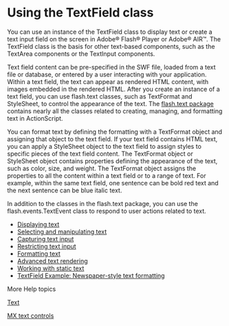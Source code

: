 # Using the TextField class

You can use an instance of the TextField class to display text or create a text
input field on the screen in Adobe® Flash® Player or Adobe® AIR™. The TextField
class is the basis for other text-based components, such as the TextArea
components or the TextInput components.

Text field content can be pre-specified in the SWF file, loaded from a text file
or database, or entered by a user interacting with your application. Within a
text field, the text can appear as rendered HTML content, with images embedded
in the rendered HTML. After you create an instance of a text field, you can use
flash.text classes, such as TextFormat and StyleSheet, to control the appearance
of the text. The
[flash.text package](https://help.adobe.com/en_US/FlashPlatform/reference/actionscript/3/flash/text/package-detail.html)
contains nearly all the classes related to creating, managing, and formatting
text in ActionScript.

You can format text by defining the formatting with a TextFormat object and
assigning that object to the text field. If your text field contains HTML text,
you can apply a StyleSheet object to the text field to assign styles to specific
pieces of the text field content. The TextFormat object or StyleSheet object
contains properties defining the appearance of the text, such as color, size,
and weight. The TextFormat object assigns the properties to all the content
within a text field or to a range of text. For example, within the same text
field, one sentence can be bold red text and the next sentence can be blue
italic text.

In addition to the classes in the flash.text package, you can use the
flash.events.TextEvent class to respond to user actions related to text.

- [Displaying text](./displaying-text.md)
- [Selecting and manipulating text](./selecting-and-manipulating-text.md)
- [Capturing text input](./capturing-text-input.md)
- [Restricting text input](./restricting-text-input.md)
- [Formatting text](./formatting-text.md)
- [Advanced text rendering](./advanced-text-rendering.md)
- [Working with static text](./working-with-static-text.md)
- [TextField Example: Newspaper-style text formatting](./textfield-example-newspaper-style-text-formatting.md)

More Help topics

[Text](https://web.archive.org/web/20111120185735/https://help.adobe.com/en_US/Flash/10.0_UsingFlash/WSd60f23110762d6b883b18f10cb1fe1af6-7d54a.html)

[MX text controls](https://web.archive.org/web/20150303093237/https://help.adobe.com/en_US/Flex/4.0/UsingSDK/WS2db454920e96a9e51e63e3d11c0bf69084-7d84.html)
